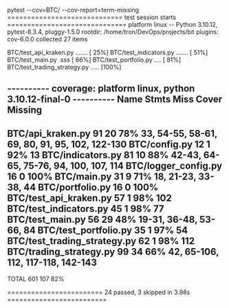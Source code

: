 pytest --cov=BTC/ --cov-report=term-missing
============================= test session starts ==============================
platform linux -- Python 3.10.12, pytest-8.3.4, pluggy-1.5.0
rootdir: /home/tron/DevOps/projects/bit
plugins: cov-6.0.0
collected 27 items

BTC/test_api_kraken.py .......                                           [ 25%]
BTC/test_indicators.py .......                                           [ 51%]
BTC/test_main.py .sss                                                    [ 66%]
BTC/test_portfolio.py ....                                               [ 81%]
BTC/test_trading_strategy.py .....                                       [100%]

---------- coverage: platform linux, python 3.10.12-final-0 ----------
Name                           Stmts   Miss  Cover   Missing
------------------------------------------------------------
BTC/api_kraken.py                 91     20    78%   33, 54-55, 58-61, 69, 80, 91, 95, 102, 122-130
BTC/config.py                     12      1    92%   13
BTC/indicators.py                 81     10    88%   42-43, 64-65, 75-76, 94, 100, 107, 114
BTC/logger_config.py              16      0   100%
BTC/main.py                       31      9    71%   18, 21-23, 33-38, 44
BTC/portfolio.py                  16      0   100%
BTC/test_api_kraken.py            57      1    98%   102
BTC/test_indicators.py            45      1    98%   77
BTC/test_main.py                  56     29    48%   19-31, 36-48, 53-66, 84
BTC/test_portfolio.py             35      1    97%   54
BTC/test_trading_strategy.py      62      1    98%   112
BTC/trading_strategy.py           99     34    66%   42, 65-106, 112, 117-118, 142-143
------------------------------------------------------------
TOTAL                            601    107    82%


======================== 24 passed, 3 skipped in 3.98s =========================
